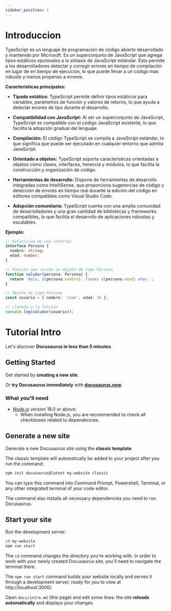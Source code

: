 ```yaml
---
sidebar_position: 1
---
```


# Introduccion

TypeScript es un lenguaje de programación de código abierto desarrollado y mantenido por Microsoft. Es un superconjunto de JavaScript que agrega tipos estáticos opcionales a la sintaxis de JavaScript estándar. Esto permite a los desarrolladores detectar y corregir errores en tiempo de compilación en lugar de en tiempo de ejecución, lo que puede llevar a un código más robusto y menos propenso a errores.

**Características principales:**

- **Tipado estático:** TypeScript permite definir tipos estáticos para variables, parámetros de función y valores de retorno, lo que ayuda a detectar errores de tipo durante el desarrollo.

- **Compatibilidad con JavaScript:** Al ser un superconjunto de JavaScript, TypeScript es compatible con el código JavaScript existente, lo que facilita la adopción gradual del lenguaje.

- **Compilación:** El código TypeScript se compila a JavaScript estándar, lo que significa que puede ser ejecutado en cualquier entorno que admita JavaScript.

- **Orientado a objetos:** TypeScript soporta características orientadas a objetos como clases, interfaces, herencia y módulos, lo que facilita la construcción y organización de código.

- **Herramientas de desarrollo:** Dispone de herramientas de desarrollo integradas como IntelliSense, que proporciona sugerencias de código y detección de errores en tiempo real durante la edición del código en editores compatibles como Visual Studio Code.

- **Adopción comunitaria:** TypeScript cuenta con una amplia comunidad de desarrolladores y una gran cantidad de bibliotecas y frameworks compatibles, lo que facilita el desarrollo de aplicaciones robustas y escalables.

**Ejemplo:**

```typescript
// Definición de una interfaz
interface Persona {
  nombre: string;
  edad: number;
}

// Función que recibe un objeto de tipo Persona
function saludar(persona: Persona) {
  return `Hola, ${persona.nombre}. Tienes ${persona.edad} años.`;
}

// Objeto de tipo Persona
const usuario = { nombre: 'Juan', edad: 30 };

// Llamada a la función
console.log(saludar(usuario));
```

# Tutorial Intro

Let's discover **Docusaurus in less than 5 minutes**.

## Getting Started

Get started by **creating a new site**.

Or **try Docusaurus immediately** with **[docusaurus.new](https://docusaurus.new)**.

### What you'll need

- [Node.js](https://nodejs.org/en/download/) version 18.0 or above:
  - When installing Node.js, you are recommended to check all checkboxes related to dependencies.

## Generate a new site

Generate a new Docusaurus site using the **classic template**.

The classic template will automatically be added to your project after you run the command:

```bash
npm init docusaurus@latest my-website classic
```

You can type this command into Command Prompt, Powershell, Terminal, or any other integrated terminal of your code editor.

The command also installs all necessary dependencies you need to run Docusaurus.

## Start your site

Run the development server:

```bash
cd my-website
npm run start
```

The `cd` command changes the directory you're working with. In order to work with your newly created Docusaurus site, you'll need to navigate the terminal there.

The `npm run start` command builds your website locally and serves it through a development server, ready for you to view at http://localhost:3000/.

Open `docs/intro.md` (this page) and edit some lines: the site **reloads automatically** and displays your changes.
